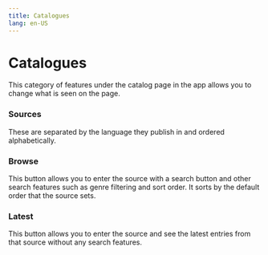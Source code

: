 ```yaml
---
title: Catalogues
lang: en-US
---
```


# Catalogues
This category of features under the catalog page in the app allows you to change what is seen on the page.

### Sources
These are separated by the language they publish in and ordered alphabetically.
### Browse
This button allows you to enter the source with a search button and other search features such as genre filtering and sort order. It sorts by the default order that the source sets.
### Latest
This button allows you to enter the source and see the latest entries from that source without any search features.
